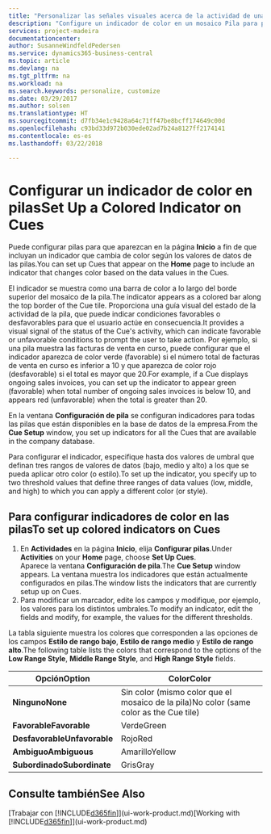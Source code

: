 ```yaml
---
title: "Personalizar las señales visuales acerca de la actividad de una pila | Documentos de Microsoft"
description: "Configure un indicador de color en un mosaico Pila para proporcionar una señal visual personalizada de la actividad de la pila."
services: project-madeira
documentationcenter: 
author: SusanneWindfeldPedersen
ms.service: dynamics365-business-central
ms.topic: article
ms.devlang: na
ms.tgt_pltfrm: na
ms.workload: na
ms.search.keywords: personalize, customize
ms.date: 03/29/2017
ms.author: solsen
ms.translationtype: HT
ms.sourcegitcommit: d7fb34e1c9428a64c71ff47be8bcff174649c00d
ms.openlocfilehash: c93bd33d972b030ede02ad7b24a8127ff2174141
ms.contentlocale: es-es
ms.lasthandoff: 03/22/2018

---
```

# <a name="set-up-a-colored-indicator-on-cues"></a><span data-ttu-id="24c23-103">Configurar un indicador de color en pilas</span><span class="sxs-lookup"><span data-stu-id="24c23-103">Set Up a Colored Indicator on Cues</span></span>
<span data-ttu-id="24c23-104">Puede configurar pilas para que aparezcan en la página **Inicio** a fin de que incluyan un indicador que cambia de color según los valores de datos de las pilas.</span><span class="sxs-lookup"><span data-stu-id="24c23-104">You can set up Cues that appear on the **Home** page to include an indicator that changes color based on the data values in the Cues.</span></span>

<span data-ttu-id="24c23-105">El indicador se muestra como una barra de color a lo largo del borde superior del mosaico de la pila.</span><span class="sxs-lookup"><span data-stu-id="24c23-105">The indicator appears as a colored bar along the top border of the Cue tile.</span></span> <span data-ttu-id="24c23-106">Proporciona una guía visual del estado de la actividad de la pila, que puede indicar condiciones favorables o desfavorables para que el usuario actúe en consecuencia.</span><span class="sxs-lookup"><span data-stu-id="24c23-106">It provides a visual signal of the status of the Cue's activity, which can indicate favorable or unfavorable conditions to prompt the user to take action.</span></span> <span data-ttu-id="24c23-107">Por ejemplo, si una pila muestra las facturas de venta en curso, puede configurar que el indicador aparezca de color verde (favorable) si el número total de facturas de venta en curso es inferior a 10 y que aparezca de color rojo (desfavorable) si el total es mayor que 20.</span><span class="sxs-lookup"><span data-stu-id="24c23-107">For example, if a Cue displays ongoing sales invoices, you can set up the indicator to appear green (favorable) when total number of ongoing sales invoices is below 10, and appears red (unfavorable) when the total is greater than 20.</span></span>

<span data-ttu-id="24c23-108">En la ventana **Configuración de pila** se configuran indicadores para todas las pilas que están disponibles en la base de datos de la empresa.</span><span class="sxs-lookup"><span data-stu-id="24c23-108">From the **Cue Setup** window, you set up indicators for all the Cues that are available in the company database.</span></span>

<span data-ttu-id="24c23-109">Para configurar el indicador, especifique hasta dos valores de umbral que definan tres rangos de valores de datos (bajo, medio y alto) a los que se pueda aplicar otro color (o estilo).</span><span class="sxs-lookup"><span data-stu-id="24c23-109">To set up the indicator, you specify up to two threshold values that define three ranges of data values (low, middle, and high) to which you can apply a different color (or style).</span></span>

## <a name="to-set-up-colored-indicators-on-cues"></a><span data-ttu-id="24c23-110">Para configurar indicadores de color en las pilas</span><span class="sxs-lookup"><span data-stu-id="24c23-110">To set up colored indicators on Cues</span></span>
1. <span data-ttu-id="24c23-111">En **Actividades** en la página **Inicio**, elija **Configurar pilas**.</span><span class="sxs-lookup"><span data-stu-id="24c23-111">Under **Activities** on your **Home** page, choose **Set Up Cues**.</span></span>  
   <span data-ttu-id="24c23-112">Aparece la ventana **Configuración de pila**.</span><span class="sxs-lookup"><span data-stu-id="24c23-112">The **Cue Setup** window appears.</span></span> <span data-ttu-id="24c23-113">La ventana muestra los indicadores que están actualmente configurados en pilas.</span><span class="sxs-lookup"><span data-stu-id="24c23-113">The window lists the indicators that are currently setup up on Cues.</span></span>
2. <span data-ttu-id="24c23-114">Para modificar un marcador, edite los campos y modifique, por ejemplo, los valores para los distintos umbrales.</span><span class="sxs-lookup"><span data-stu-id="24c23-114">To modify an indicator, edit the fields and modify, for example, the values for the different thresholds.</span></span>  

<span data-ttu-id="24c23-115">La tabla siguiente muestra los colores que corresponden a las opciones de los campos **Estilo de rango bajo**, **Estilo de rango medio** y **Estilo de rango alto**.</span><span class="sxs-lookup"><span data-stu-id="24c23-115">The following table lists the colors that correspond to the options of the **Low Range Style**, **Middle Range Style**, and **High Range Style** fields.</span></span>

| <span data-ttu-id="24c23-116">Opción</span><span class="sxs-lookup"><span data-stu-id="24c23-116">Option</span></span> | <span data-ttu-id="24c23-117">Color</span><span class="sxs-lookup"><span data-stu-id="24c23-117">Color</span></span> |
| --- | --- |
| <span data-ttu-id="24c23-118">**Ninguno**</span><span class="sxs-lookup"><span data-stu-id="24c23-118">**None**</span></span> |<span data-ttu-id="24c23-119">Sin color (mismo color que el mosaico de la pila)</span><span class="sxs-lookup"><span data-stu-id="24c23-119">No color (same color as the Cue tile)</span></span>|
| <span data-ttu-id="24c23-120">**Favorable**</span><span class="sxs-lookup"><span data-stu-id="24c23-120">**Favorable**</span></span> |<span data-ttu-id="24c23-121">Verde</span><span class="sxs-lookup"><span data-stu-id="24c23-121">Green</span></span> |
| <span data-ttu-id="24c23-122">**Desfavorable**</span><span class="sxs-lookup"><span data-stu-id="24c23-122">**Unfavorable**</span></span> |<span data-ttu-id="24c23-123">Rojo</span><span class="sxs-lookup"><span data-stu-id="24c23-123">Red</span></span> |
| <span data-ttu-id="24c23-124">**Ambiguo**</span><span class="sxs-lookup"><span data-stu-id="24c23-124">**Ambiguous**</span></span> |<span data-ttu-id="24c23-125">Amarillo</span><span class="sxs-lookup"><span data-stu-id="24c23-125">Yellow</span></span> |
| <span data-ttu-id="24c23-126">**Subordinado**</span><span class="sxs-lookup"><span data-stu-id="24c23-126">**Subordinate**</span></span> |<span data-ttu-id="24c23-127">Gris</span><span class="sxs-lookup"><span data-stu-id="24c23-127">Gray</span></span> |

## <a name="see-also"></a><span data-ttu-id="24c23-128">Consulte también</span><span class="sxs-lookup"><span data-stu-id="24c23-128">See Also</span></span>
<span data-ttu-id="24c23-129">[Trabajar con [!INCLUDE[d365fin](includes/d365fin_md.md)]](ui-work-product.md)</span><span class="sxs-lookup"><span data-stu-id="24c23-129">[Working with [!INCLUDE[d365fin](includes/d365fin_md.md)]](ui-work-product.md)</span></span>

